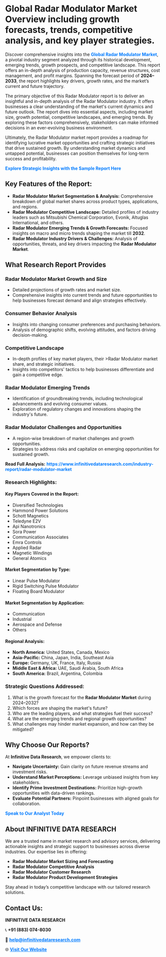 <h1>Global Radar Modulator Market Overview including growth forecasts, trends, competitive analysis, and key player strategies.</h1>
<p>
Discover comprehensive insights into the 
<a href="https://www.infinitivedataresearch.com/industry-report/radar-modulator-market" rel="dofollow" style="color: #007BFF; text-decoration: none;"><strong>Global Radar Modulator Market</strong></a>, a pivotal industry segment analyzed through its historical development, emerging trends, growth prospects, and competitive landscape. This report offers an in-depth analysis of production capacity, revenue structures, cost management, and profit margins. Spanning the forecast period of <strong>2024–2033</strong>, the report highlights key drivers, growth rates, and the market’s current and future trajectory.
</p>
<p>
The primary objective of this Radar Modulator report is to deliver an insightful and in-depth analysis of the Radar Modulator industry. It offers businesses a clear understanding of the market's current dynamics and future outlook. The report dives into essential aspects, including market size, growth potential, competitive landscapes, and emerging trends. By exploring these factors comprehensively, stakeholders can make informed decisions in an ever-evolving business environment.
</p>
<p>
Ultimately, the Radar Modulator market report provides a roadmap for identifying lucrative market opportunities and crafting strategic initiatives that drive sustained growth. By understanding market dynamics and untapped potential, businesses can position themselves for long-term success and profitability.
</p>
<p>
<a href="https://www.infinitivedataresearch.com/request-sample/reportId=107224" style="color: #007BFF; text-decoration: none;"><strong>Explore Strategic Insights with the Sample Report Here</strong></a>
</p>

<h2>Key Features of the Report:</h2>
<ul>
<li><strong>Radar Modulator Market Segmentation & Analysis:</strong> Comprehensive breakdown of global market shares across product types, applications, and regions.</li>
<li><strong>Radar Modulator Competitive Landscape:</strong> Detailed profiles of industry leaders such as Mitsubishi Chemical Corporation, Evonik, Altuglas International, and others.</li>
<li><strong>Radar Modulator Emerging Trends & Growth Forecasts:</strong> Focused insights on macro and micro trends shaping the market till <strong>2032</strong>.</li>
<li><strong>Radar Modulator Industry Drivers & Challenges:</strong> Analysis of opportunities, threats, and key drivers impacting the <strong>Radar Modulator Market</strong>.</li>
</ul>

<h2>What Research Report Provides</h2>
<h3>Radar Modulator Market Growth and Size</h3>
<ul>
<li>Detailed projections of growth rates and market size.</li>
<li>Comprehensive insights into current trends and future opportunities to help businesses forecast demand and align strategies effectively.</li>
</ul>

<h3>Consumer Behavior Analysis</h3>
<ul>
<li>Insights into changing consumer preferences and purchasing behaviors.</li>
<li>Analysis of demographic shifts, evolving attitudes, and factors driving decision-making.</li>
</ul>

<h3>Competitive Landscape</h3>
<ul>
<li>In-depth profiles of key market players, their >Radar Modulator market share, and strategic initiatives.</li>
<li>Insights into competitors' tactics to help businesses differentiate and gain a competitive edge.</li>
</ul>

<h3>Radar Modulator Emerging Trends</h3>
<ul>
<li>Identification of groundbreaking trends, including technological advancements and evolving consumer values.</li>
<li>Exploration of regulatory changes and innovations shaping the industry's future.</li>
</ul>

<h3>Radar Modulator Challenges and Opportunities</h3>
<ul>
<li>A region-wise breakdown of market challenges and growth opportunities.</li>
<li>Strategies to address risks and capitalize on emerging opportunities for sustained growth.</li>
</ul>
<p><strong>Read Full Analysis:</strong> <a href="https://www.infinitivedataresearch.com/industry-report/radar-modulator-market" rel="dofollow" style="color: #007BFF; text-decoration: none;"><strong>https://www.infinitivedataresearch.com/industry-report/radar-modulator-market</strong></a></p>
<h3>Research Highlights:</h3>
<h4>Key Players Covered in the Report:</h4>
<ul><li>Diversified Technologies</li><li>Hammond Power Solutions</li><li>Schott Magnetics</li><li>Teledyne E2V</li><li>Api Nanotronics</li><li>Sora Power</li><li>Communication Associates</li><li>Emra Controls</li><li>Applied Radar</li><li>Magnetic Windings</li><li>General Atomics</li></ul>
<h4>Market Segmentation by Type:</h4>
<ul><li>Linear Pulse Modulator</li><li>Rigid Switching Pulse Modulator</li><li>Floating Board Modulator</li></ul>
<h4>Market Segmentation by Application:</h4>
<ul><li>Communication</li><li>Industrial</li><li>Aerospace and Defense</li><li>Others</li></ul>

<h4>Regional Analysis:</h4>
<ul>
<li><strong>North America:</strong> United States, Canada, Mexico</li>
<li><strong>Asia-Pacific:</strong> China, Japan, India, Southeast Asia</li>
<li><strong>Europe:</strong> Germany, UK, France, Italy, Russia</li>
<li><strong>Middle East & Africa:</strong> UAE, Saudi Arabia, South Africa</li>
<li><strong>South America:</strong> Brazil, Argentina, Colombia</li>
</ul>

<h3>Strategic Questions Addressed:</h3>
<ol>
<li>What is the growth forecast for the <strong>Radar Modulator Market</strong> during 2024–2032?</li>
<li>Which forces are shaping the market's future?</li>
<li>Who are the leading players, and what strategies fuel their success?</li>
<li>What are the emerging trends and regional growth opportunities?</li>
<li>What challenges may hinder market expansion, and how can they be mitigated?</li>
</ol>

<h2>Why Choose Our Reports?</h2>
<p>At <strong>Infinitive Data Research</strong>, we empower clients to:</p>
<ul>
<li><strong>Navigate Uncertainty:</strong> Gain clarity on future revenue streams and investment risks.</li>
<li><strong>Understand Market Perceptions:</strong> Leverage unbiased insights from key stakeholders.</li>
<li><strong>Identify Prime Investment Destinations:</strong> Prioritize high-growth opportunities with data-driven rankings.</li>
<li><strong>Evaluate Potential Partners:</strong> Pinpoint businesses with aligned goals for collaboration.</li>
</ul>
<p><a href="https://www.infinitivedataresearch.com/industry-report/radar-modulator-market" rel="dofollow" style="color: #007BFF; text-decoration: none;"><strong>Speak to Our Analyst Today</strong></a></p>

<h2>About INFINITIVE DATA RESEARCH</h2>
<p>We are a trusted name in market research and advisory services, delivering actionable insights and strategic support to businesses across diverse industries. Our expertise lies in offering:</p>
<ul>
<li><strong>Radar Modulator Market Sizing and Forecasting</strong></li>
<li><strong>Radar Modulator Competitive Analysis</strong></li>
<li><strong>Radar Modulator Customer Research</strong></li>
<li><strong>Radar Modulator Product Development Strategies</strong></li>
</ul>
<p>Stay ahead in today’s competitive landscape with our tailored research solutions.</p>

<h2>Contact Us:</h2>
<p><strong>INFINITIVE DATA RESEARCH</strong></p>
<p>📞 <strong>+91 (883) 074-8030</strong></p>
<p>📧 <strong><a href="mailto:help@infinitivedataresearch.com" style="color: #007BFF;">help@infinitivedataresearch.com</a></strong></p>
<p>🌐 <strong><a href="https://www.infinitivedataresearch.com" rel="dofollow" style="color: #007BFF;">Visit Our Website</a></strong></p>